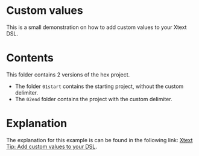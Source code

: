 # Custom values

This is a small demonstration on how to add custom values to your Xtext DSL.

# Contents

This folder contains 2 versions of the hex project. 

- The folder `01start` contains the starting project, without the custom delimiter. 
- The `02end` folder contains the project with the custom delimiter.

# Explanation

The explanation for this example is can be found in the following link: [Xtext Tip: Add custom values to your DSL](https://idiomaticsoft.com/post/2022-03-23-custom-values/).